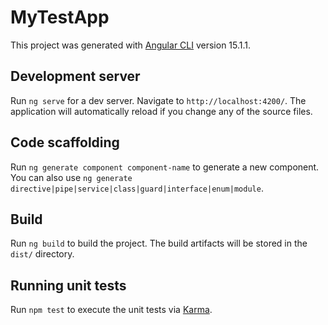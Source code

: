 # MyTestApp

This project was generated with [Angular CLI](https://github.com/angular/angular-cli) version 15.1.1.

## Development server

Run `ng serve` for a dev server. Navigate to `http://localhost:4200/`. The application will automatically reload if you change any of the source files.

## Code scaffolding

Run `ng generate component component-name` to generate a new component. You can also use `ng generate directive|pipe|service|class|guard|interface|enum|module`.

## Build

Run `ng build` to build the project. The build artifacts will be stored in the `dist/` directory.

## Running unit tests

Run `npm test` to execute the unit tests via [Karma](https://karma-runner.github.io).

